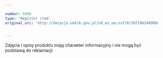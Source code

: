 ```yaml
---

number: 5090
type: 'Register item'
original_uri: 'http://decyzje.uokik.gov.pl/nd_wz_um.nsf/0/38719D24090DC952C1257BBB003BDF16?OpenDocument'


---
```


Zdjęcia i opisy produktu mają charakter informacyjny i nie mogą być podstawą do reklamacji
